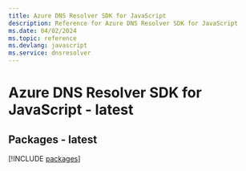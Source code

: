 ```yaml
---
title: Azure DNS Resolver SDK for JavaScript
description: Reference for Azure DNS Resolver SDK for JavaScript
ms.date: 04/02/2024
ms.topic: reference
ms.devlang: javascript
ms.service: dnsresolver
---
```

# Azure DNS Resolver SDK for JavaScript - latest
## Packages - latest
[!INCLUDE [packages](dns-resolver-index.md)]